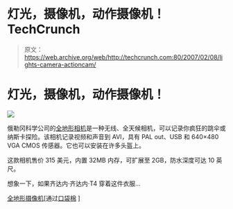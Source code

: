 # 灯光，摄像机，动作摄像机！TechCrunch

> 原文：<https://web.archive.org/web/http://techcrunch.com:80/2007/02/08/lights-camera-actioncam/>

# 灯光，摄像机，动作摄像机！

![](img/c39ac1440cc61aa5a6cb03cfd60d2a7e.png)

俄勒冈科学公司的[全地形相机](https://web.archive.org/web/20130628172353/http://www.oregonscientific.co.uk/product.asp?c=15&s=60&p=546)是一种无线、全天候相机，可以记录你疯狂的跳伞或纳斯卡探险。该相机记录视频和声音到 AVI，具有 PAL out、USB 和 640×480 VGA CMOS 传感器。它也可以安装在许多头盔上。

这款相机售价 315 美元，内置 32MB 内存，可扩展至 2GB，防水深度可达 10 英尺。

想象一下，如果齐达内·齐达内·T4 穿着这件衣服…

[全地形摄像机](https://web.archive.org/web/20130628172353/http://www.oregonscientific.co.uk/product.asp?c=15&s=60&p=546)[通过[口袋棉](https://web.archive.org/web/20130628172353/http://www.pocket-lint.co.uk/news/news.phtml/6567/7591/action-cam-oregon-scientific-camcorder.phtml) ]